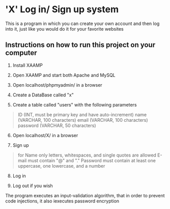 # 'X' Log in/ Sign up system

This is a program in which you can create your own account and then log into it, just like you would do it for your favorite websites

## Instructions on how to run this project on your computer

1. Install XAAMP

2. Open XAAMP and start both Apache and MySQL

3. Open localhost/phpmyadmin/ in a browser

4. Create a DataBase called "x"

5. Create a table called "users" with the following parameters
> ID (INT, must be primary key and have auto-increment)
> name (VARCHAR, 100 characters)
> email (VARCHAR, 100 characters)
> password (VARCHAR, 50 characters) 

6. Open localhost/X/ in a browser 

7. Sign up 
> for Name only letters, whitespaces, and single quotes are allowed
> E-mail must contain "@" and "."
> Password must contain at least one uppercase, one lowercase, and a number

8. Log in

9. Log out if you wish

The program executes an input-validation algorithm, that in order
to prevent code injections, it also iexecutes password encryption 
